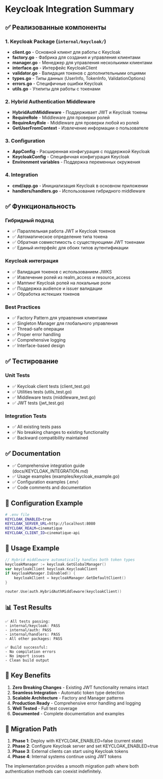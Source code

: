 # Keycloak Integration Summary

## ✅ Реализованные компоненты

### 1. Keycloak Package (`internal/keycloak/`)
- **client.go** - Основной клиент для работы с Keycloak
- **factory.go** - Фабрика для создания и управления клиентами
- **manager.go** - Менеджер для управления несколькими клиентами
- **interface.go** - Интерфейс KeycloakClient
- **validator.go** - Валидация токенов с дополнительными опциями
- **types.go** - Типы данных (UserInfo, TokenInfo, ValidationOptions)
- **errors.go** - Специфичные ошибки Keycloak
- **utils.go** - Утилиты для работы с токенами

### 2. Hybrid Authentication Middleware
- **HybridAuthMiddleware** - Поддерживает JWT и Keycloak токены
- **RequireRole** - Middleware для проверки ролей
- **RequireAnyRole** - Middleware для проверки любой из ролей
- **GetUserFromContext** - Извлечение информации о пользователе

### 3. Configuration
- **AppConfig** - Расширенная конфигурация с поддержкой Keycloak
- **KeycloakConfig** - Специфичная конфигурация Keycloak
- **Environment variables** - Поддержка переменных окружения

### 4. Integration
- **cmd/app.go** - Инициализация Keycloak в основном приложении
- **handlers/handlers.go** - Использование гибридного middleware

## ✅ Функциональность

### Гибридный подход
- ✅ Параллельная работа JWT и Keycloak токенов
- ✅ Автоматическое определение типа токена
- ✅ Обратная совместимость с существующими JWT токенами
- ✅ Единый интерфейс для обоих типов аутентификации

### Keycloak интеграция
- ✅ Валидация токенов с использованием JWKS
- ✅ Извлечение ролей из realm_access и resource_access
- ✅ Маппинг Keycloak ролей на локальные роли
- ✅ Поддержка audience и issuer валидации
- ✅ Обработка истекших токенов

### Best Practices
- ✅ Factory Pattern для управления клиентами
- ✅ Singleton Manager для глобального управления
- ✅ Thread-safe операции
- ✅ Proper error handling
- ✅ Comprehensive logging
- ✅ Interface-based design

## ✅ Тестирование

### Unit Tests
- ✅ Keycloak client tests (client_test.go)
- ✅ Utilities tests (utils_test.go)
- ✅ Middleware tests (middleware_test.go)
- ✅ JWT tests (jwt_test.go)

### Integration Tests
- ✅ All existing tests pass
- ✅ No breaking changes to existing functionality
- ✅ Backward compatibility maintained

## ✅ Documentation
- ✅ Comprehensive integration guide (docs/KEYCLOAK_INTEGRATION.md)
- ✅ Usage examples (examples/keycloak_example.go)
- ✅ Configuration examples (.env)
- ✅ Code comments and documentation

## 🔧 Configuration Example

```bash
# .env file
KEYCLOAK_ENABLED=true
KEYCLOAK_SERVER_URL=http://localhost:8080
KEYCLOAK_REALM=cinematique
KEYCLOAK_CLIENT_ID=cinematique-api
```

## 🚀 Usage Example

```go
// Hybrid middleware automatically handles both token types
keycloakManager := keycloak.GetGlobalManager()
var keycloakClient keycloak.KeycloakClient
if keycloakManager.IsEnabled() {
    keycloakClient = keycloakManager.GetDefaultClient()
}

router.Use(auth.HybridAuthMiddleware(keycloakClient))
```

## 📊 Test Results

```
✅ All tests passing:
- internal/keycloak: PASS
- internal/auth: PASS  
- internal/handlers: PASS
- All other packages: PASS

✅ Build successful:
- No compilation errors
- No import issues
- Clean build output
```

## 🎯 Key Benefits

1. **Zero Breaking Changes** - Existing JWT functionality remains intact
2. **Seamless Integration** - Automatic token type detection
3. **Scalable Architecture** - Factory and Manager patterns
4. **Production Ready** - Comprehensive error handling and logging
5. **Well Tested** - Full test coverage
6. **Documented** - Complete documentation and examples

## 🔄 Migration Path

1. **Phase 1**: Deploy with KEYCLOAK_ENABLED=false (current state)
2. **Phase 2**: Configure Keycloak server and set KEYCLOAK_ENABLED=true
3. **Phase 3**: External clients can start using Keycloak tokens
4. **Phase 4**: Internal systems continue using JWT tokens

The implementation provides a smooth migration path where both authentication methods can coexist indefinitely.